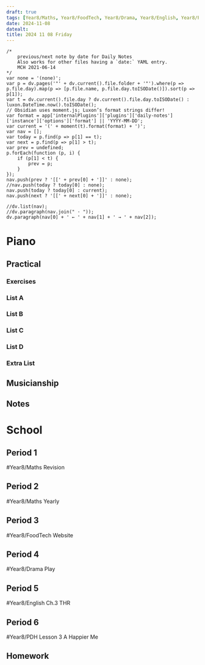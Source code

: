 ```yaml
---
draft: true
tags: [Year8/Maths, Year8/FoodTech, Year8/Drama, Year8/English, Year8/PDH]
date: 2024-11-08
datealt:
title: 2024 11 08 Friday
---
```

```dataviewjs
/*
    previous/next note by date for Daily Notes
    Also works for other files having a `date:` YAML entry.
    MCH 2021-06-14
*/
var none = '(none)';
var p = dv.pages('"' + dv.current().file.folder + '"').where(p => p.file.day).map(p => [p.file.name, p.file.day.toISODate()]).sort(p => p[1]);
var t = dv.current().file.day ? dv.current().file.day.toISODate() : luxon.DateTime.now().toISODate();
// Obsidian uses moment.js; Luxon’s format strings differ!
var format = app['internalPlugins']['plugins']['daily-notes']['instance']['options']['format'] || 'YYYY-MM-DD';
var current = '(' + moment(t).format(format) + ')';
var nav = [];
var today = p.find(p => p[1] == t);
var next = p.find(p => p[1] > t);
var prev = undefined;
p.forEach(function (p, i) {
    if (p[1] < t) {
        prev = p;
    }
});
nav.push(prev ? '[[' + prev[0] + ']]' : none);
//nav.push(today ? today[0] : none);
nav.push(today ? today[0] : current);
nav.push(next ? '[[' + next[0] + ']]' : none);

//dv.list(nav);
//dv.paragraph(nav.join(" · "));
dv.paragraph(nav[0] + ' ← ' + nav[1] + ' → ' + nav[2]);
```

# Piano
## Practical
### Exercises

### List A

### List B

### List C

### List D

### Extra List

## Musicianship

## Notes 


# School
## Period 1
#Year8/Maths
Revision
## Period 2
#Year8/Maths
Yearly

## Period 3
#Year8/FoodTech 
Website 
## Period 4
#Year8/Drama
Play
## Period 5
#Year8/English 
Ch.3 THR
## Period 6
#Year8/PDH
Lesson 3 A Happier Me
## Homework